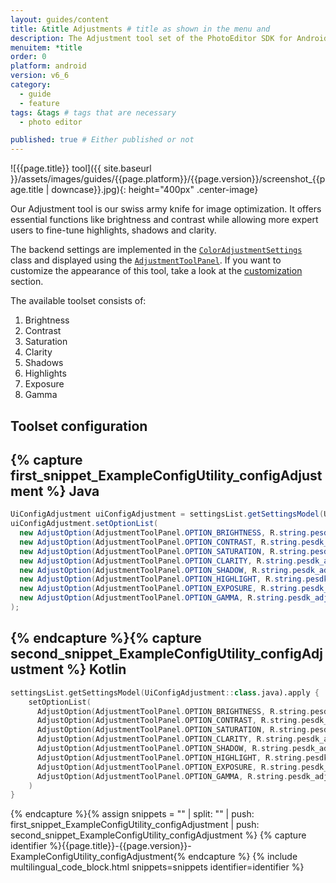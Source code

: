 ```yaml
---
layout: guides/content
title: &title Adjustments # title as shown in the menu and 
description: The Adjustment tool set of the PhotoEditor SDK for Android offers essential and advanced editing functions like Brightness, Contrast, Saturation or Exposure
menuitem: *title
order: 0
platform: android
version: v6_6
category: 
  - guide
  - feature
tags: &tags # tags that are necessary
  - photo editor 

published: true # Either published or not 
---
```


![{{page.title}} tool]({{ site.baseurl }}/assets/images/guides/{{page.platform}}/{{page.version}}/screenshot_{{page.title | downcase}}.jpg){: height="400px" .center-image}


Our Adjustment tool is our swiss army knife for image optimization. It offers essential functions like brightness and contrast while allowing more expert users to fine-tune highlights, shadows and clarity.

The backend settings are implemented in the [`ColorAdjustmentSettings`]({{site.baseurl}}/apidocs/{{page.platform}}/{{page.version}}/index.html?ly/img/android/pesdk/backend/model/state/ColorAdjustmentSettings.html) class and displayed using the [`AdjustmentToolPanel`]({{site.baseurl}}/apidocs/{{page.platform}}/{{page.version}}/index.html?ly/img/android/pesdk/ui/panels/AdjustmentToolPanel.html). If you want to customize the appearance of this tool, take a look at the [customization]({{site.baseurl}}/guides/{{page.platform}}/{{page.version}}/customization/introduction) section.

The available toolset consists of:

1. Brightness
2. Contrast
3. Saturation
4. Clarity
5. Shadows
6. Highlights
7. Exposure
8. Gamma

## Toolset configuration
{% capture first_snippet_ExampleConfigUtility_configAdjustment %}
Java
---
``````java
UiConfigAdjustment uiConfigAdjustment = settingsList.getSettingsModel(UiConfigAdjustment.class);
uiConfigAdjustment.setOptionList(
  new AdjustOption(AdjustmentToolPanel.OPTION_BRIGHTNESS, R.string.pesdk_adjustments_button_brightnessTool, ImageSource.create(R.drawable.imgly_icon_option_brightness)),
  new AdjustOption(AdjustmentToolPanel.OPTION_CONTRAST, R.string.pesdk_adjustments_button_contrastTool, ImageSource.create(R.drawable.imgly_icon_option_contrast)),
  new AdjustOption(AdjustmentToolPanel.OPTION_SATURATION, R.string.pesdk_adjustments_button_saturationTool, ImageSource.create(R.drawable.imgly_icon_option_saturation)),
  new AdjustOption(AdjustmentToolPanel.OPTION_CLARITY, R.string.pesdk_adjustments_button_clarityTool, ImageSource.create(R.drawable.imgly_icon_option_clarity)),
  new AdjustOption(AdjustmentToolPanel.OPTION_SHADOW, R.string.pesdk_adjustments_button_shadowTool, ImageSource.create(R.drawable.imgly_icon_option_shadow)),
  new AdjustOption(AdjustmentToolPanel.OPTION_HIGHLIGHT, R.string.pesdk_adjustments_button_highlightTool, ImageSource.create(R.drawable.imgly_icon_option_highlight)),
  new AdjustOption(AdjustmentToolPanel.OPTION_EXPOSURE, R.string.pesdk_adjustments_button_exposureTool, ImageSource.create(R.drawable.imgly_icon_option_exposure)),
  new AdjustOption(AdjustmentToolPanel.OPTION_GAMMA, R.string.pesdk_adjustments_button_gammaTool, ImageSource.create(R.drawable.imgly_icon_option_gamma))
);
``````
{% endcapture %}{% capture second_snippet_ExampleConfigUtility_configAdjustment %}
Kotlin
---
``````kotlin
settingsList.getSettingsModel(UiConfigAdjustment::class.java).apply {
    setOptionList(
      AdjustOption(AdjustmentToolPanel.OPTION_BRIGHTNESS, R.string.pesdk_adjustments_button_brightnessTool, ImageSource.create(R.drawable.imgly_icon_option_brightness)),
      AdjustOption(AdjustmentToolPanel.OPTION_CONTRAST, R.string.pesdk_adjustments_button_contrastTool, ImageSource.create(R.drawable.imgly_icon_option_contrast)),
      AdjustOption(AdjustmentToolPanel.OPTION_SATURATION, R.string.pesdk_adjustments_button_saturationTool, ImageSource.create(R.drawable.imgly_icon_option_saturation)),
      AdjustOption(AdjustmentToolPanel.OPTION_CLARITY, R.string.pesdk_adjustments_button_clarityTool, ImageSource.create(R.drawable.imgly_icon_option_clarity)),
      AdjustOption(AdjustmentToolPanel.OPTION_SHADOW, R.string.pesdk_adjustments_button_shadowTool, ImageSource.create(R.drawable.imgly_icon_option_shadow)),
      AdjustOption(AdjustmentToolPanel.OPTION_HIGHLIGHT, R.string.pesdk_adjustments_button_highlightTool, ImageSource.create(R.drawable.imgly_icon_option_highlight)),
      AdjustOption(AdjustmentToolPanel.OPTION_EXPOSURE, R.string.pesdk_adjustments_button_exposureTool, ImageSource.create(R.drawable.imgly_icon_option_exposure)),
      AdjustOption(AdjustmentToolPanel.OPTION_GAMMA, R.string.pesdk_adjustments_button_gammaTool, ImageSource.create(R.drawable.imgly_icon_option_gamma))
    )
}
``````
{% endcapture %}{% assign snippets = "" | split: "" | push: first_snippet_ExampleConfigUtility_configAdjustment | push: second_snippet_ExampleConfigUtility_configAdjustment %}
{% capture identifier %}{{page.title}}-{{page.version}}-ExampleConfigUtility_configAdjustment{% endcapture %}
{% include multilingual_code_block.html snippets=snippets identifier=identifier %}